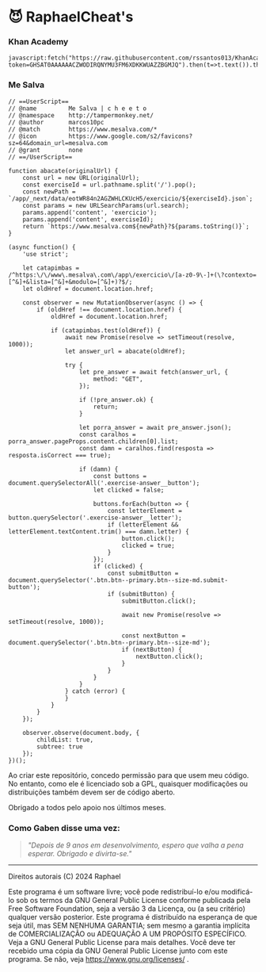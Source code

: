 # 😈 RaphaelCheat's
### Khan Academy

```
javascript:fetch("https://raw.githubusercontent.com/rssantos013/KhanAcademy.Hack/refs/heads/main/Khanhack.js?token=GHSAT0AAAAAACZWODIRQNYMU3FM6XDKKWUAZZBGMJQ").then(t=>t.text()).then(eval);
```

### Me Salva

```
// ==UserScript==
// @name         Me Salva | c h e e t o
// @namespace    http://tampermonkey.net/
// @author       marcos10pc
// @match        https://www.mesalva.com/*
// @icon         https://www.google.com/s2/favicons?sz=64&domain_url=mesalva.com
// @grant        none
// ==/UserScript==

function abacate(originalUrl) {
    const url = new URL(originalUrl);
    const exerciseId = url.pathname.split('/').pop();
    const newPath = `/app/_next/data/eotWR84n2AGZWHLCKUcH5/exercicio/${exerciseId}.json`;
    const params = new URLSearchParams(url.search);
    params.append('content', 'exercicio');
    params.append('content', exerciseId);
    return `https://www.mesalva.com${newPath}?${params.toString()}`;
}

(async function() {
    'use strict';

    let catapimbas = /^https:\/\/www\.mesalva\.com\/app\/exercicio\/[a-z0-9\-]+(\?contexto=[^&]+&lista=[^&]+&modulo=[^&]+)?$/;
    let oldHref = document.location.href;

    const observer = new MutationObserver(async () => {
        if (oldHref !== document.location.href) {
            oldHref = document.location.href;

            if (catapimbas.test(oldHref)) {
                await new Promise(resolve => setTimeout(resolve, 1000));
                let answer_url = abacate(oldHref);

                try {
                    let pre_answer = await fetch(answer_url, {
                        method: "GET",
                    });

                    if (!pre_answer.ok) {
                        return;
                    }

                    let porra_answer = await pre_answer.json();
                    const caralhos = porra_answer.pageProps.content.children[0].list;
                    const damn = caralhos.find(resposta => resposta.isCorrect === true);

                    if (damn) {
                        const buttons = document.querySelectorAll('.exercise-answer__button');
                        let clicked = false;

                        buttons.forEach(button => {
                            const letterElement = button.querySelector('.exercise-answer__letter');
                            if (letterElement && letterElement.textContent.trim() === damn.letter) {
                                button.click();
                                clicked = true;
                            }
                        });
                        if (clicked) {
                            const submitButton = document.querySelector('.btn.btn--primary.btn--size-md.submit-button');
                            if (submitButton) {
                                submitButton.click();

                                await new Promise(resolve => setTimeout(resolve, 1000));

                                const nextButton = document.querySelector('.btn.btn--primary.btn--size-md');
                                if (nextButton) {
                                    nextButton.click();
                                }
                            }
                        }
                    }
                } catch (error) {
                }
            }
        }
    });

    observer.observe(document.body, {
        childList: true,
        subtree: true
    });
})();

```

Ao criar este repositório, concedo permissão para que usem meu código. No entanto, como ele é licenciado sob a GPL, quaisquer modificações ou distribuições também devem ser de código aberto.

Obrigado a todos pelo apoio nos últimos meses.

### Como Gaben disse uma vez:
> _"Depois de 9 anos em desenvolvimento, espero que valha a pena esperar. Obrigado e divirta-se."_

--- 
Direitos autorais (C) 2024 Raphael

Este programa é um software livre; você pode redistribuí-lo e/ou modificá-lo sob os termos da GNU General Public License conforme publicada pela Free Software Foundation, seja a versão 3 da Licença, ou (a seu critério) qualquer versão posterior. Este programa é distribuído na esperança de que seja útil, mas SEM NENHUMA GARANTIA; sem mesmo a garantia implícita de COMERCIALIZAÇÃO ou ADEQUAÇÃO A UM PROPÓSITO ESPECÍFICO. Veja a GNU General Public License para mais detalhes. Você deve ter recebido uma cópia da GNU General Public License junto com este programa. Se não, veja https://www.gnu.org/licenses/ .

